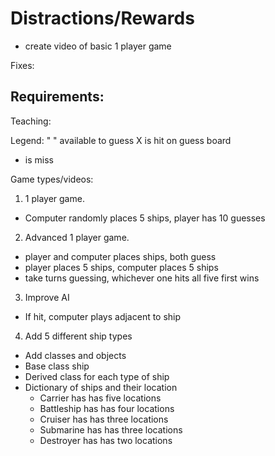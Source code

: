 # Distractions/Rewards
- create video of basic 1 player game

Fixes:

Requirements:
- 

Teaching:

Legend:
" " available to guess
 X is hit on guess board
 - is miss

Game types/videos: 
1. 1 player game. 
  - Computer randomly places 5 ships, player has 10 guesses
2. Advanced 1 player game.
  - player and computer places ships, both guess
  - player places 5 ships, computer places 5 ships
  - take turns guessing, whichever one hits all five first wins

3. Improve AI
  - If hit, computer plays adjacent to ship
4. Add 5 different ship types
  - Add classes and objects
  - Base class ship
  - Derived class for each type of ship
  - Dictionary of ships and their location
    - Carrier has has five locations
    - Battleship has has four locations
    - Cruiser has has three locations
    - Submarine has has three locations
    - Destroyer has has two locations


 